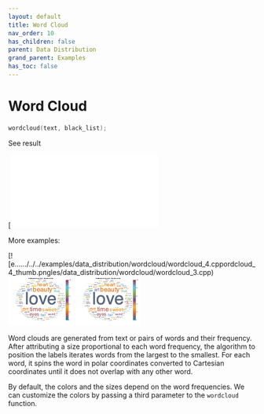 ```yaml
---
layout: default
title: Word Cloud
nav_order: 10
has_children: false
parent: Data Distribution
grand_parent: Examples
has_toc: false
---
```

# Word Cloud

```cpp
wordcloud(text, black_list);
```


See result

[![e../../../examples/data_distribution/wordcloud/wordcloud_1.cppordcloud_1.png)](examples/data_distribution/wordcloud/wordcloud_1.cpp)

More examples:
    
[![e....../../../examples/data_distribution/wordcloud/wordcloud_4.cppordcloud_4_thumb.pngles/data_distribution/wordcloud/wordcloud_3.cpp)  [![example_wordcloud_4](docs/examples/data_distribution/wordcloud/wordcloud_4_thumb.png)](examples/data_distribution/wordcloud/wordcloud_4.cpp)  [![example_wordcloud_4](docs/examples/data_distribution/wordcloud/wordcloud_4_thumb.png)](examples/data_distribution/wordcloud/wordcloud_4.cpp)


Word clouds are generated from text or pairs of words and their frequency. After attributing a size proportional to each word frequency, the algorithm to position the labels iterates words from the largest to the smallest. For each word, it spins the word in polar coordinates converted to Cartesian coordinates until it does not overlap with any other word.

By default, the colors and the sizes depend on the word frequencies. We can customize the colors by passing a third parameter to the `wordcloud` function.



